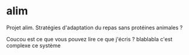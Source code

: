 # alim
Projet alim. Stratégies d'adaptation du repas sans protéines animales ?


Coucou est ce que vous pouvez lire ce que j'écris ? 
blablabla
c'est complexe ce système
